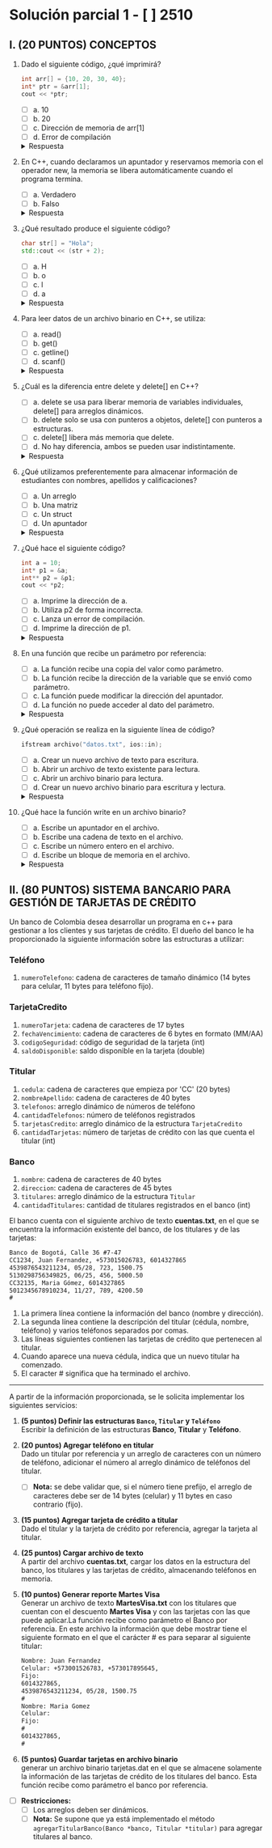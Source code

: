 # Solución parcial 1 - [ ] 2510

## I. (20 PUNTOS) CONCEPTOS  

1. Dado el siguiente código, ¿qué imprimirá?  
   ```cpp
   int arr[] = {10, 20, 30, 40};  
   int* ptr = &arr[1];  
   cout << *ptr;
   ```
	- [ ] a. 10
	- [ ] b. 20
	- [ ] c. Dirección de memoria de arr[1]
	- [ ] d. Error de compilación

   <details>
       <summary>Respuesta</summary>
       Opción (b). `ptr` apunta a `arr[1]`, que tiene el valor `20`.
   </details>  


2.	En C++, cuando declaramos un apuntador y reservamos memoria con el operador new, la memoria se libera automáticamente cuando el programa termina.
	- [ ] a. Verdadero
	- [ ] b. Falso

    <details>
        <summary>Respuesta</summary>
        Opción (b). La memoria reservada con `new` debe liberarse manualmente con `delete`.
    </details>  



3.	¿Qué resultado produce el siguiente código?
    ```cpp
    char str[] = "Hola";  
    std::cout << (str + 2);
    ```
	- [ ] a. H
	- [ ] b. o
	- [ ] c. l
	- [ ] d. a

    <details>
        <summary>Respuesta</summary>
        Opción (c). `str + 2` apunta al tercer carácter, que es `"l"`.
    </details>  



4.	Para leer datos de un archivo binario en C++, se utiliza:
    - [ ] a. read()
    - [ ] b. get()
    - [ ] c. getline()
    - [ ] d. scanf()

    <details>
        <summary>Respuesta</summary>
        Opción (a). `read()` es la función adecuada para leer archivos binarios.
    </details>  



5.	¿Cuál es la diferencia entre delete y delete[] en C++?
    - [ ] a. delete se usa para liberar memoria de variables individuales, delete[] para arreglos dinámicos.
    - [ ] b. delete solo se usa con punteros a objetos, delete[] con punteros a estructuras.
    - [ ] c. delete[] libera más memoria que delete.
    - [ ] d. No hay diferencia, ambos se pueden usar indistintamente.

    <details>
        <summary>Respuesta</summary>
        Opción (a). `delete` se usa para una sola variable, `delete[]` para arreglos dinámicos.
    </details>  



6.	¿Qué utilizamos preferentemente para almacenar información de estudiantes con nombres, apellidos y calificaciones?
    - [ ] a. Un arreglo
    - [ ] b. Una matriz
    - [ ] c. Un struct
    - [ ] d. Un apuntador

    <details>
        <summary>Respuesta</summary>
        Opción (c). `struct` permite agrupar distintos tipos de datos en una sola estructura.
    </details>  



7.	¿Qué hace el siguiente código?
    ```cpp
    int a = 10;  
    int* p1 = &a;  
    int** p2 = &p1;  
    cout << *p2;
    ```

	- [ ] a. Imprime la dirección de a.
	- [ ] b. Utiliza p2 de forma incorrecta.
	- [ ] c. Lanza un error de compilación.
	- [ ] d. Imprime la dirección de p1.

    <details>
        <summary>Respuesta</summary>
        Opción (a). Imprime la dirección de a
        
        `p2` apunta a `p1`, que a su vez apunta a `a`.

        | variable | valor almacenado |
        |----------|------------------|
        | p2       | dirección de p1  |
        | p1       | dirección de a   |
        | a        | 10               |

        Si imprimimos '*p2', se imprime el valor almacenado por p1, que es la dirección de 'a'.
    </details>  



8.	En una función que recibe un parámetro por referencia:
    - [ ] a. La función recibe una copia del valor como parámetro.
    - [ ] b. La función recibe la dirección de la variable que se envió como parámetro.
    - [ ] c. La función puede modificar la dirección del apuntador.
    - [ ] d. La función no puede acceder al dato del parámetro.

    <details>
        <summary>Respuesta</summary>
        Opción (b). En paso por referencia, la función recibe la dirección de la variable original.
    </details>  



9.	¿Qué operación se realiza en la siguiente línea de código?
    ```cpp
    ifstream archivo("datos.txt", ios::in);
    ```
	- [ ] a. Crear un nuevo archivo de texto para escritura.
	- [ ] b. Abrir un archivo de texto existente para lectura.
	- [ ] c. Abrir un archivo binario para lectura.
	- [ ] d. Crear un nuevo archivo binario para escritura y lectura.

    <details>
        <summary>Respuesta</summary>
        Opción (b). `ifstream` con `ios::in` abre un archivo de texto para lectura.
    </details>  



10.	¿Qué hace la función write en un archivo binario?

	- [ ] a. Escribe un apuntador en el archivo.
	- [ ] b. Escribe una cadena de texto en el archivo.
	- [ ] c. Escribe un número entero en el archivo.
	- [ ] d. Escribe un bloque de memoria en el archivo.
    <details>
       <summary>Respuesta</summary>
       Opción (d). `write()` escribe un bloque de memoria en un archivo binario.
   </details>  

## II. (80 PUNTOS) SISTEMA BANCARIO PARA GESTIÓN DE TARJETAS DE CRÉDITO  

Un banco de Colombia desea desarrollar un programa en c++ para gestionar a los clientes y sus tarjetas de crédito.  El dueño del banco le ha proporcionado la siguiente información sobre las estructuras a utilizar:  

### **Teléfono**  
1) `numeroTelefono`: cadena de caracteres de tamaño dinámico (14 bytes para celular, 11 bytes para teléfono fijo).

### **TarjetaCredito**  
1) `numeroTarjeta`: cadena de caracteres de 17 bytes  
2) `fechaVencimiento`: cadena de caracteres de 6 bytes en formato (MM/AA)  
3) `codigoSeguridad`: código de seguridad de la tarjeta (int)  
4) `saldoDisponible`: saldo disponible en la tarjeta (double)  

### **Titular**  
1) `cedula`: cadena de caracteres que empieza por 'CC' (20 bytes)  
2) `nombreApellido`: cadena de caracteres de 40 bytes  
3) `telefonos`: arreglo dinámico de números de teléfono  
4) `cantidadTelefonos`: número de teléfonos registrados 
5) `tarjetasCredito`: arreglo dinámico de la estructura `TarjetaCredito`  
6) `cantidadTarjetas`: número de tarjetas de crédito con las que cuenta el titular (int)

### **Banco**  
1) `nombre`: cadena de caracteres de 40 bytes  
2) `direccion`: cadena de caracteres de 45 bytes  
3) `titulares`: arreglo dinámico de la estructura `Titular`  
4) `cantidadTitulares`: cantidad de titulares registrados en el banco (int)

El banco cuenta con el siguiente archivo de texto **cuentas.txt**, en el que se encuentra la información existente del banco, de los titulares y de las tarjetas:  

``` txt
Banco de Bogotá, Calle 36 #7-47
CC1234, Juan Fernandez, +573015026783, 6014327865
4539876543211234, 05/28, 723, 1500.75
5130298756349825, 06/25, 456, 5000.50
CC32135, Maria Gómez, 6014327865
5012345678910234, 11/27, 789, 4200.50
#
```

1) La primera línea contiene la información del banco (nombre y dirección).  
2) La segunda línea contiene la descripción del titular (cédula, nombre, teléfono) y varios teléfonos separados por comas.  
3) Las líneas siguientes contienen las tarjetas de crédito que pertenecen al titular.  
4) Cuando aparece una nueva cédula, indica que un nuevo titular ha comenzado.
5) El caracter # significa que ha terminado el archivo.
---

A partir de la información proporcionada, se le solicita implementar los siguientes servicios:

1. **(5 puntos) Definir las estructuras `Banco`, `Titular` y `Teléfono`**  
   Escribir la definición de las estructuras **Banco**, **Titular** y **Teléfono**.  

2. **(20 puntos) Agregar teléfono en titular**  
   Dado un titular por referencia y un arreglo de caracteres con un número de teléfono, adicionar el número al arreglo dinámico de teléfonos del titular.  
   - [ ] **Nota:** se debe validar que, si el número tiene prefijo, el arreglo de caracteres debe ser de 14 bytes (celular) y 11 bytes en caso contrario (fijo).

3. **(15 puntos) Agregar tarjeta de crédito a titular**  
   Dado el titular y la tarjeta de crédito por referencia, agregar la tarjeta al titular.  

4. **(25 puntos) Cargar archivo de texto**  
   A partir del archivo **cuentas.txt**, cargar los datos en la estructura del banco, los titulares y las tarjetas de crédito, almacenando teléfonos en memoria.  

5. **(10 puntos) Generar reporte Martes Visa**  
   Generar un archivo de texto **MartesVisa.txt** con los titulares que cuentan con el descuento **Martes Visa** y con las tarjetas con las que puede aplicar.La función recibe como parámetro el Banco por referencia. En este archivo la información que debe mostrar tiene el siguiente formato en el que el carácter # es para separar al siguiente titular:

    ``` txt
    Nombre: Juan Fernandez
    Celular: +573001526783, +573017895645,
    Fijo:
    6014327865,
    4539876543211234, 05/28, 1500.75
    #
    Nombre: Maria Gomez
    Celular:
    Fijo:
    #
    6014327865,
    #
    ```

6. **(5 puntos) Guardar tarjetas en archivo binario**  
generar un archivo binario tarjetas.dat en el que se almacene solamente la información de las tarjetas de crédito de los titulares del banco. Esta función recibe como parámetro el banco por referencia.

- [ ] **Restricciones:**   
  - [ ] Los arreglos deben ser dinámicos.
  - [ ] **Nota:** Se supone que ya está implementado el método `agregarTitularBanco(Banco *banco, Titular *titular)` para agregar titulares al banco.  
